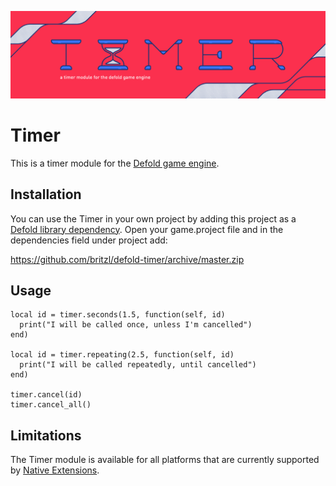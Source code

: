 ![](logo.png)
# Timer
This is a timer module for the [Defold game engine](http://www.defold.com).

## Installation
You can use the Timer in your own project by adding this project as a [Defold library dependency](http://www.defold.com/manuals/libraries/). Open your game.project file and in the dependencies field under project add:

https://github.com/britzl/defold-timer/archive/master.zip

## Usage

    local id = timer.seconds(1.5, function(self, id)
      print("I will be called once, unless I'm cancelled")
    end)

    local id = timer.repeating(2.5, function(self, id)
      print("I will be called repeatedly, until cancelled")
    end)

    timer.cancel(id)
    timer.cancel_all()

## Limitations
The Timer module is available for all platforms that are currently supported by [Native Extensions](http://www.defold.com/manuals/extensions/).
